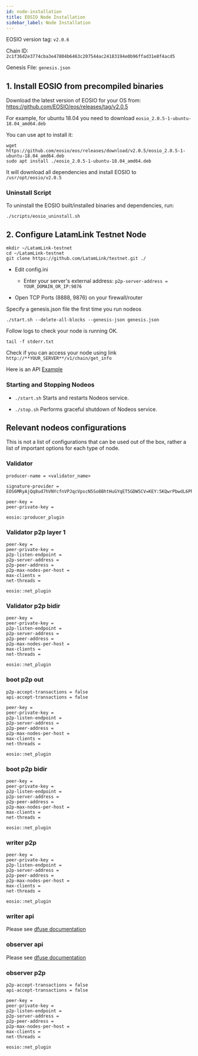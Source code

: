 ```yaml
---
id: node-installation
title: EOSIO Node Installation
sidebar_label: Node Installation
---
```


EOSIO version tag: `v2.0.6`

Chain ID: `2c1f36d2e3774cba3e47804b6463c207544ac24183194e0b96ffad31e8f4acd5`

Genesis File: `genesis.json`

## 1. Install EOSIO from precompiled binaries

Download the latest version of EOSIO for your OS from: https://github.com/EOSIO/eos/releases/tag/v2.0.5

For example, for ubuntu 18.04 you need to download `eosio_2.0.5-1-ubuntu-18.04_amd64.deb`

You can use apt to install it:

```
wget https://github.com/eosio/eos/releases/download/v2.0.5/eosio_2.0.5-1-ubuntu-18.04_amd64.deb
sudo apt install ./eosio_2.0.5-1-ubuntu-18.04_amd64.deb
```

It will download all dependencies and install EOSIO to `/usr/opt/eosio/v2.0.5`

### Uninstall Script

To uninstall the EOSIO built/installed binaries and dependencies, run:

```
./scripts/eosio_uninstall.sh
```

## 2. Configure LatamLink Testnet Node

```
mkdir ~/LatamLink-testnet
cd ~/LatamLink-testnet
git clone https://github.com/LatamLink/testnet.git ./
```

- Edit config.ini

    - Enter your server's external address: `p2p-server-address = YOUR_DOMAIN_OR_IP:9876`

- Open TCP Ports (8888, 9876) on your firewall/router

Specify a genesis.json file the first time you run nodeos

```
./start.sh --delete-all-blocks --genesis-json genesis.json
```
Follow logs to check your node is running OK.

```
tail -f stderr.txt
```

Check if you can access your node using link `http://**YOUR_SERVER**/v1/chain/get_info`

Here is an API [Example](https://latamlink.eosio.cr/v1/chain/get_info)

### Starting and Stopping Nodeos

- `./start.sh` Starts and restarts Nodeos service.

- `./stop.sh` Performs graceful shutdown of Nodeos service.

## Relevant nodeos configurations

This is not a list of configurations that can be used out of the box, rather a list of important options for each type of node.

### Validator

```
producer-name = <validator_name>

signature-provider = EOS6MRyAjQq8ud7hVNYcfnVPJqcVpscN5So8BhtHuGYqET5GDW5CV=KEY:5KQwrPbwdL6PhXujxW37FSSQZ1JiwsST4cqQzDeyXtP79zkvFD3

peer-key =
peer-private-key =

eosio::producer_plugin
```

### Validator p2p layer 1

```
peer-key =
peer-private-key =
p2p-listen-endpoint =
p2p-server-address =
p2p-peer-address =
p2p-max-nodes-per-host =
max-clients =
net-threads =

eosio::net_plugin
```

### Validator p2p bidir

```
peer-key =
peer-private-key =
p2p-listen-endpoint =
p2p-server-address =
p2p-peer-address =
p2p-max-nodes-per-host =
max-clients =
net-threads =

eosio::net_plugin
```

### boot p2p out

```
p2p-accept-transactions = false
api-accept-transactions = false

peer-key =
peer-private-key =
p2p-listen-endpoint =
p2p-server-address =
p2p-peer-address =
p2p-max-nodes-per-host =
max-clients =
net-threads =

eosio::net_plugin
```

### boot p2p bidir

```
peer-key =
peer-private-key =
p2p-listen-endpoint =
p2p-server-address =
p2p-peer-address =
p2p-max-nodes-per-host =
max-clients =
net-threads =

eosio::net_plugin
```

### writer p2p

```
peer-key =
peer-private-key =
p2p-listen-endpoint =
p2p-server-address =
p2p-peer-address =
p2p-max-nodes-per-host =
max-clients =
net-threads =

eosio::net_plugin
```

### writer api

Please see [dfuse documentation](https://www.dfuse.io/en)

### observer api

Please see [dfuse documentation](https://www.dfuse.io/en)

### observer p2p

```
p2p-accept-transactions = false
api-accept-transactions = false

peer-key =
peer-private-key =
p2p-listen-endpoint =
p2p-server-address =
p2p-peer-address =
p2p-max-nodes-per-host =
max-clients =
net-threads =

eosio::net_plugin
```
